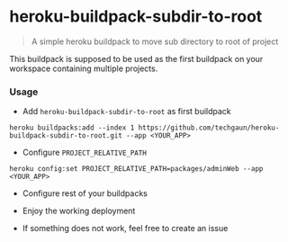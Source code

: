 # heroku-buildpack-subdir-to-root
> A simple heroku buildpack to move sub directory to root of project

This buildpack is supposed to be used as the first buildpack
on your workspace containing multiple projects.

### Usage

- Add `heroku-buildpack-subdir-to-root` as first buildpack

```
heroku buildpacks:add --index 1 https://github.com/techgaun/heroku-buildpack-subdir-to-root.git --app <YOUR_APP>
```

- Configure `PROJECT_RELATIVE_PATH`

```
heroku config:set PROJECT_RELATIVE_PATH=packages/adminWeb --app <YOUR_APP>
```

- Configure rest of your buildpacks

- Enjoy the working deployment

- If something does not work, feel free to create an issue
